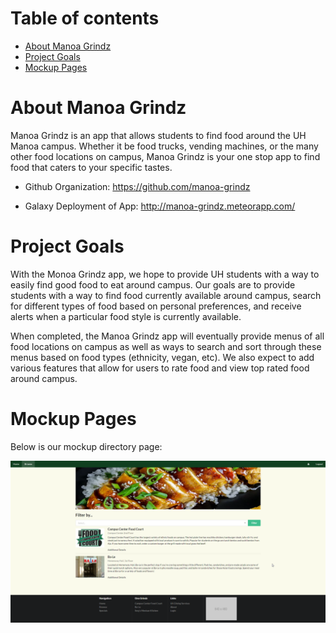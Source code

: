 # Table of contents

* [About Manoa Grindz](#about-manoa-grindz)
* [Project Goals](#project-goals)
* [Mockup Pages](#mockup-pages)

# About Manoa Grindz

Manoa Grindz is an app that allows students to find food around the UH Manoa campus. Whether it be food trucks, vending machines, or the many other food locations on campus, Manoa Grindz is your one stop app to find food that caters to your specific tastes. 

* Github Organization: https://github.com/manoa-grindz

* Galaxy Deployment of App: http://manoa-grindz.meteorapp.com/

# Project Goals

With the Monoa Grindz app, we hope to provide UH students with a way to easily find good food to eat around campus. Our goals are to provide students with a way to find food currently available around campus, search for different types of food based on personal preferences, and receive alerts when a particular food style is currently available. 

When completed, the Manoa Grindz app will eventually provide menus of all food locations on campus as well as ways to search and sort through these menus based on food types (ethnicity, vegan, etc). We also expect to add various features that allow for users to rate food and view top rated food around campus. 


# Mockup Pages

Below is our mockup directory page: 

![](images/mockupPage.png)
